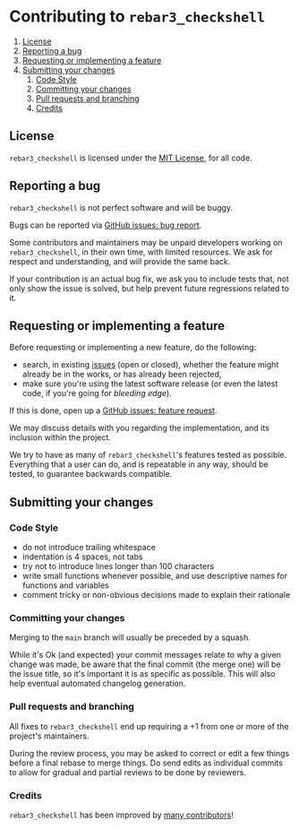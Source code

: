 # Contributing to `rebar3_checkshell`

1. [License](#license)
1. [Reporting a bug](#reporting-a-bug)
1. [Requesting or implementing a feature](#requesting-or-implementing-a-feature)
1. [Submitting your changes](#submitting-your-changes)
   1. [Code Style](#code-style)
   1. [Committing your changes](#committing-your-changes)
   1. [Pull requests and branching](#pull-requests-and-branching)
   1. [Credits](#credits)

## License

`rebar3_checkshell` is licensed under the [MIT License](LICENSE), for all
code.

## Reporting a bug

`rebar3_checkshell` is not perfect software and will be buggy.

Bugs can be reported via
[GitHub issues: bug report](https://github.com/paulo-ferraz-oliveira/rebar3_checkshell/issues/new?template=bug_report.md).

Some contributors and maintainers may be unpaid developers working on `rebar3_checkshell`, in their
own time, with limited resources. We ask for respect and understanding, and will provide the same
back.

If your contribution is an actual bug fix, we ask you to include tests that, not only show the issue
is solved, but help prevent future regressions related to it.

## Requesting or implementing a feature

Before requesting or implementing a new feature, do the following:

- search, in existing [issues](https://github.com/paulo-ferraz-oliveira/rebar3_checkshell/issues)
(open or closed), whether the feature might already be in the works, or has already been rejected,
- make sure you're using the latest software release (or even the latest code, if you're going for
_bleeding edge_).

If this is done, open up a
[GitHub issues: feature request](https://github.com/paulo-ferraz-oliveira/rebar3_checkshell/issues/new?template=feature_request.md).

We may discuss details with you regarding the implementation, and its inclusion within the project.

We try to have as many of `rebar3_checkshell`'s features tested as possible. Everything that a user
can do, and is repeatable in any way, should be tested, to guarantee backwards compatible.

## Submitting your changes

### Code Style

- do not introduce trailing whitespace
- indentation is 4 spaces, not tabs
- try not to introduce lines longer than 100 characters
- write small functions whenever possible, and use descriptive names for functions and variables
- comment tricky or non-obvious decisions made to explain their rationale

### Committing your changes

Merging to the `main` branch will usually be preceded by a squash.

While it's Ok (and expected) your commit messages relate to why a given change was made, be aware
that the final commit (the merge one) will be the issue title, so it's important it is as specific
as possible. This will also help eventual automated changelog generation.

### Pull requests and branching

All fixes to `rebar3_checkshell` end up requiring a +1 from one or more of the project's
maintainers.

During the review process, you may be asked to correct or edit a few things before a final rebase
to merge things. Do send edits as individual commits to allow for gradual and partial reviews to be
done by reviewers.

### Credits

`rebar3_checkshell` has been improved by
[many contributors](https://github.com/paulo-ferraz-oliveira/rebar3_checkshell/graphs/contributors)!
